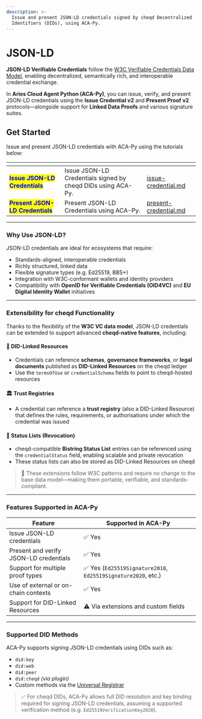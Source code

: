 ```yaml
---
description: >-
  Issue and present JSON-LD credentials signed by cheqd Decentralized
  Identifiers (DIDs), using ACA-Py.
---
```


# JSON-LD

**JSON-LD Verifiable Credentials** follow the [W3C Verifiable Credentials Data Model](https://www.w3.org/TR/vc-data-model/), enabling decentralized, semantically rich, and interoperable credential exchange.

In **Aries Cloud Agent Python (ACA-Py)**, you can issue, verify, and present JSON-LD credentials using the **Issue Credential v2** and **Present Proof v2** protocols—alongside support for **Linked Data Proofs** and various signature suites.

## Get Started

Issue and present JSON-LD credentials with ACA-Py using the tutorials below:

<table data-card-size="large" data-view="cards"><thead><tr><th></th><th></th><th data-hidden data-card-target data-type="content-ref"></th></tr></thead><tbody><tr><td><mark style="color:blue;"><strong>Issue JSON-LD Credentials</strong></mark></td><td>Issue JSON-LD Credentials signed by cheqd DIDs using ACA-Py.</td><td><a href="issue-credential.md">issue-credential.md</a></td></tr><tr><td><mark style="color:blue;"><strong>Present JSON-LD Credentials</strong></mark></td><td>Present JSON-LD Credentials using ACA-Py.</td><td><a href="present-credential.md">present-credential.md</a></td></tr></tbody></table>

***

### Why Use JSON-LD?

JSON-LD credentials are ideal for ecosystems that require:

* Standards-aligned, interoperable credentials
* Richly structured, linked data
* Flexible signature types (e.g. Ed25519, BBS+)
* Integration with W3C-conformant wallets and identity providers
* Compatibility with **OpenID for Verifiable Credentials (OID4VC)** and **EU Digital Identity Wallet** initiatives

***

### Extensibility for cheqd Functionality

Thanks to the flexibility of the **W3C VC data model**, JSON-LD credentials can be extended to support advanced **cheqd-native features**, including:

#### 🔗 DID-Linked Resources

* Credentials can reference **schemas**, **governance frameworks**, or **legal documents** published as **DID-Linked Resources** on the cheqd ledger
* Use the `termsOfUse` or `credentialSchema` fields to point to cheqd-hosted resources

#### 🏛️ Trust Registries

* A credential can reference a **trust registry** (also a DID-Linked Resource) that defines the rules, requirements, or authorisations under which the credential was issued

#### 🚫 Status Lists (Revocation)

* cheqd-compatible **Bistring Status List** entries can be referenced using the `credentialStatus` field, enabling scalable and private revocation
* These status lists can also be stored as DID-Linked Resources on cheqd

> 🔧 These extensions follow W3C patterns and require no change to the base data model—making them portable, verifiable, and standards-compliant.

***

### Features Supported in ACA-Py

| Feature                                | Supported in ACA-Py                                          |
| -------------------------------------- | ------------------------------------------------------------ |
| Issue JSON-LD credentials              | ✅ Yes                                                        |
| Present and verify JSON-LD credentials | ✅ Yes                                                        |
| Support for multiple proof types       | ✅ Yes (`Ed25519Signature2018`, `Ed25519Signature2020`, etc.) |
| Use of external or on-chain contexts   | ✅ Yes                                                        |
| Support for DID-Linked Resources       | ⚠️ Via extensions and custom fields                          |

***

### Supported DID Methods

ACA-Py supports signing JSON-LD credentials using DIDs such as:

* `did:key`
* `did:web`
* `did:peer`
* `did:cheqd` _(via plugin)_
* Custom methods via the [Universal Registrar](https://github.com/decentralized-identity/universal-registrar)

> ✅ For cheqd DIDs, ACA-Py allows full DID resolution and key binding required for signing JSON-LD credentials, assuming a supported verification method (e.g. `Ed25519VerificationKey2020`).

